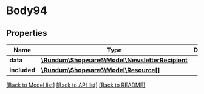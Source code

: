 # Body94

## Properties
Name | Type | Description | Notes
------------ | ------------- | ------------- | -------------
**data** | [**\Rundum\Shopware6\Model\NewsletterRecipient**](NewsletterRecipient.md) |  | [optional] 
**included** | [**\Rundum\Shopware6\Model\Resource[]**](Resource.md) |  | [optional] 

[[Back to Model list]](../../README.md#documentation-for-models) [[Back to API list]](../../README.md#documentation-for-api-endpoints) [[Back to README]](../../README.md)

